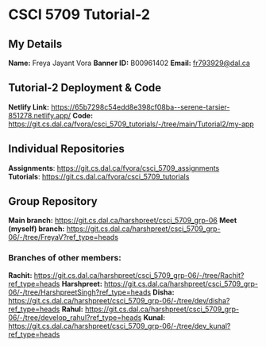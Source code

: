 # CSCI 5709 Tutorial-2

## My Details
**Name:** Freya Jayant Vora 
**Banner ID:** B00961402
**Email:** fr793929@dal.ca  

## Tutorial-2 Deployment & Code
**Netlify Link:** https://65b7298c54edd8e398cf08ba--serene-tarsier-851278.netlify.app/ 
**Code:** https://git.cs.dal.ca/fvora/csci_5709_tutorials/-/tree/main/Tutorial2/my-app  


## Individual Repositories
**Assignments**: https://git.cs.dal.ca/fvora/csci_5709_assignments  
**Tutorials**: https://git.cs.dal.ca/fvora/csci_5709_tutorials  

## Group Repository
**Main branch:** https://git.cs.dal.ca/harshpreet/csci_5709_grp-06
**Meet (myself) branch:** https://git.cs.dal.ca/harshpreet/csci_5709_grp-06/-/tree/FreyaV?ref_type=heads

### Branches of other members:
**Rachit:** https://git.cs.dal.ca/harshpreet/csci_5709_grp-06/-/tree/Rachit?ref_type=heads
**Harshpreet:** https://git.cs.dal.ca/harshpreet/csci_5709_grp-06/-/tree/HarshpreetSingh?ref_type=heads
**Disha:** https://git.cs.dal.ca/harshpreet/csci_5709_grp-06/-/tree/dev/disha?ref_type=heads
**Rahul:** https://git.cs.dal.ca/harshpreet/csci_5709_grp-06/-/tree/develop_rahul?ref_type=heads
**Kunal:** https://git.cs.dal.ca/harshpreet/csci_5709_grp-06/-/tree/dev_kunal?ref_type=heads
